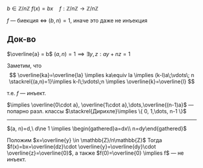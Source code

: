 $b \in \mathbb{Z}/n\mathbb{Z}$
$f(x) = bx\quad f: \mathbb{Z}/n\mathbb{Z}\to \mathbb{Z}/n\mathbb{Z}$

$f$ — биекция $\Leftrightarrow$ $(b, n)=1$, иначе это даже не инъекция

## Док-во

$\overline{a} = b$
$(a, n)=1 \implies \exists y, z: ay+nz=1$

Заметим, что
$$
\overline{ka}=\overline{la} \implies ka\equiv la \implies (k-l)a\;\vdots\; n \stackrel{(a,n)=1}\implies k-l\;\vdots\;n \implies \overline{k}=\overline{l}
$$

т.е. $f$ — инъект.

$\implies \overline{0\cdot a}, \overline{1\cdot a},\dots,\overline{(n-1)a}$ — попарно разл. классы $\stackrel{Дирихле}\implies \{ 0, 1,\dots, n-1 \}$

--------------------------------
$(a, n)=d,\ d\ne 1 \implies \begin{gathered}a=dx\\ n=dy\end{gathered}$

Положим $x=\overline{y} \in \mathbb{Z}/n\mathbb{Z}$
Тогда $f(x)=bx=\overline{dz}\cdot \overline{y}=\overline{dy}\cdot \overline{z}=\overline{0}$, а также $f(0)=\overline{0} \implies f$ — не инъект.